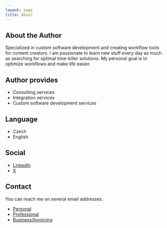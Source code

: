 ```yaml
---
layout: page
title: About
---
```


## About the Author

Specialized in custom software development and creating workflow tools for content creators. I am passionate to learn new stuff every day as much as searching for optimal time-killer solutions. My personal goal is to optimize workflows and make life easier.

## Author provides

* Consulting services
* Integration services
* Custom software development services

## Language

* Czech
* English

## Social

* [LinkedIn](https://www.linkedin.com/in/ondrejvanka/)
* [X](https://x.com/aknavj)

## Contact

You can reach me on several email addresses.

* [Personal](mailto:ondravanka@gmail.com)
* [Professional](mailto:ondrej.vanka@proton.me)
* [Business/Invoicing](mailto:ondrej@vanka.net)
